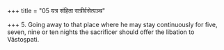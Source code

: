 +++
title = "05 यत्र संहिता रात्रीर्वसेत्पञ्च"

+++
5. Going away to that place where he may stay continuously for five, seven, nine or ten nights the sacrificer should offer the libation to Vāstoṣpati.
